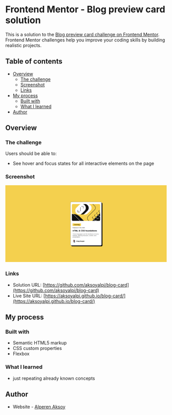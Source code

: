 # Frontend Mentor - Blog preview card solution

This is a solution to the [Blog preview card challenge on Frontend Mentor](https://www.frontendmentor.io/challenges/blog-preview-card-ckPaj01IcS). Frontend Mentor challenges help you improve your coding skills by building realistic projects. 

## Table of contents

- [Overview](#overview)
  - [The challenge](#the-challenge)
  - [Screenshot](#screenshot)
  - [Links](#links)
- [My process](#my-process)
  - [Built with](#built-with)
  - [What I learned](#what-i-learned)
- [Author](#author)

## Overview

### The challenge

Users should be able to:

- See hover and focus states for all interactive elements on the page

### Screenshot

![Screenshot of my Solution](assets/images/screenshot.png)

### Links

- Solution URL: [https://github.com/aksoyalpi/blog-card](https://github.com/aksoyalpi/blog-card)
- Live Site URL: [https://aksoyalpi.github.io/blog-card/](https://aksoyalpi.github.io/blog-card/)

## My process

### Built with

- Semantic HTML5 markup
- CSS custom properties
- Flexbox

### What I learned

- just repeating already known concepts

## Author

- Website - [Alperen Aksoy](https://www.alperenaksoy.de)
